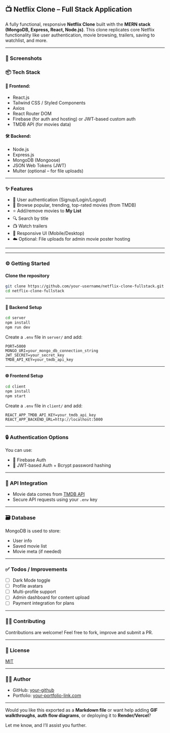 

## 📺 Netflix Clone – Full Stack Application

A fully functional, responsive **Netflix Clone** built with the **MERN stack (MongoDB, Express, React, Node.js)**. This clone replicates core Netflix functionality like user authentication, movie browsing, trailers, saving to watchlist, and more.

---


### 📸 Screenshots



### 📦 Tech Stack

#### 🔧 Frontend:

* React.js
* Tailwind CSS / Styled Components
* Axios
* React Router DOM
* Firebase (for auth and hosting) or JWT-based custom auth
* TMDB API (for movies data)

#### 🛠 Backend:

* Node.js
* Express.js
* MongoDB (Mongoose)
* JSON Web Tokens (JWT)
* Multer (optional – for file uploads)

---

### ✨ Features

* 🔐 User authentication (Signup/Login/Logout)
* 🎥 Browse popular, trending, top-rated movies (from TMDB)
* ⭐ Add/remove movies to **My List**
* 🔍 Search by title
* 📺 Watch trailers
* 📱 Responsive UI (Mobile/Desktop)
* ☁️ Optional: File uploads for admin movie poster hosting

---



---

### ⚙️ Getting Started

#### Clone the repository

```bash
git clone https://github.com/your-username/netflix-clone-fullstack.git
cd netflix-clone-fullstack
```

---

#### 🔧 Backend Setup

```bash
cd server
npm install
npm run dev
```

Create a `.env` file in `server/` and add:

```env
PORT=5000
MONGO_URI=your_mongo_db_connection_string
JWT_SECRET=your_secret_key
TMDB_API_KEY=your_tmdb_api_key
```

---

#### 🌐 Frontend Setup

```bash
cd client
npm install
npm start
```

Create a `.env` file in `client/` and add:

```env
REACT_APP_TMDB_API_KEY=your_tmdb_api_key
REACT_APP_BACKEND_URL=http://localhost:5000
```

---

### 🔒 Authentication Options

You can use:

* 🔐 Firebase Auth
* 🔐 JWT-based Auth + Bcrypt password hashing

---

### 📡 API Integration

* Movie data comes from [TMDB API](https://www.themoviedb.org/documentation/api)
* Secure API requests using your `.env` key

---

### 🗃️ Database

MongoDB is used to store:

* User info
* Saved movie list
* Movie meta (if needed)

---

### ✅ Todos / Improvements

* [ ] Dark Mode toggle
* [ ] Profile avatars
* [ ] Multi-profile support
* [ ] Admin dashboard for content upload
* [ ] Payment integration for plans

---

### 🧑‍💻 Contributing

Contributions are welcome! Feel free to fork, improve and submit a PR.

---

### 📄 License

[MIT](LICENSE)

---

### 🙋‍♂️ Author

* GitHub: [your-github](https://github.com/AGUNAN)
* Portfolio: [your-portfolio-link.com](https://your-portfolio-link.com)

---

Would you like this exported as a **Markdown file** or want help adding **GIF walkthroughs**, **auth flow diagrams**, or deploying it to **Render/Vercel**?

Let me know, and I’ll assist you further.
